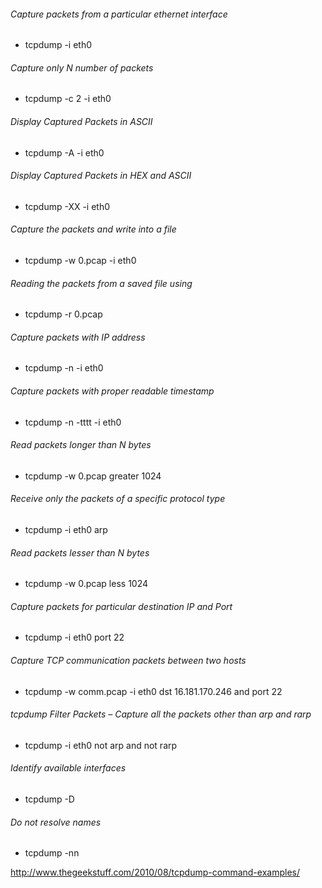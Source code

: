 ###### Capture packets from a particular ethernet interface
* tcpdump -i eth0

###### Capture only N number of packets
* tcpdump -c 2 -i eth0

###### Display Captured Packets in ASCII
* tcpdump -A -i eth0

###### Display Captured Packets in HEX and ASCII
* tcpdump -XX -i eth0

###### Capture the packets and write into a file
* tcpdump -w 0.pcap -i eth0

###### Reading the packets from a saved file using
* tcpdump -r 0.pcap

###### Capture packets with IP address
* tcpdump -n -i eth0

###### Capture packets with proper readable timestamp
* tcpdump -n -tttt -i eth0

###### Read packets longer than N bytes
* tcpdump -w 0.pcap greater 1024

###### Receive only the packets of a specific protocol type
* tcpdump -i eth0 arp

###### Read packets lesser than N bytes
* tcpdump -w 0.pcap  less 1024

###### Capture packets for particular destination IP and Port
* tcpdump -i eth0 port 22

###### Capture TCP communication packets between two hosts
* tcpdump -w comm.pcap -i eth0 dst 16.181.170.246 and port 22

###### tcpdump Filter Packets – Capture all the packets other than arp and rarp
* tcpdump -i eth0 not arp and not rarp

###### Identify available interfaces
* tcpdump -D
 
###### Do not resolve names
* tcpdump -nn

http://www.thegeekstuff.com/2010/08/tcpdump-command-examples/
